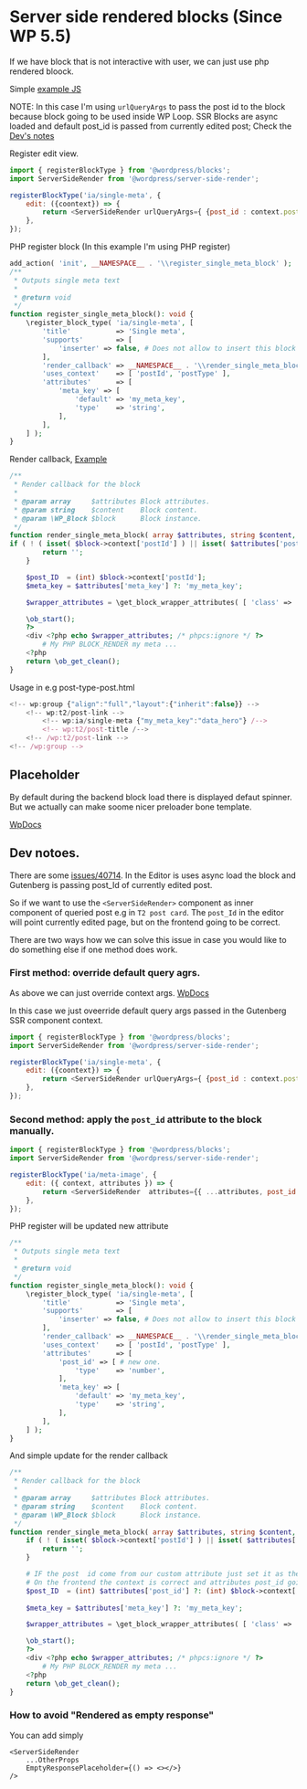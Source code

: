 # Server side rendered blocks (Since WP 5.5)

If we have block that is not interactive with user, we can just use php rendered bloock.


Simple [example JS](https://github.com/DekodeInteraktiv/innovativeanskaffelser/blob/e02fecb0e1facd2a494043a9ce0dda53b5972631/packages/themes/innovative-anskaffelser/src/js/blocks/block-partials.js#L11)

NOTE: In this case I'm using `urlQueryArgs` to pass the post id to the block because block going to be used inside WP Loop.
SSR Blocks are async loaded and default post_id is passed from currently edited post; Check the [Dev's notes](#dev-notoes)

Register edit view.

```js block.js
import { registerBlockType } from '@wordpress/blocks';
import ServerSideRender from '@wordpress/server-side-render';

registerBlockType('ia/single-meta', {
	edit: ({coontext}) => {
		return <ServerSideRender urlQueryArgs={ {post_id : context.postId} } block="ia/single-meta" />;
	},
});
```

PHP register block (In this example I'm using PHP register)
```php
add_action( 'init', __NAMESPACE__ . '\\register_single_meta_block' );
/**
 * Outputs single meta text
 *
 * @return void
 */
function register_single_meta_block(): void {
	\register_block_type( 'ia/single-meta', [
		'title'           => 'Single meta',
		'supports'        => [
			'inserter' => false, # Does not allow to insert this block in the editor.
		],
		'render_callback' => __NAMESPACE__ . '\\render_single_meta_block',
		'uses_context'    => [ 'postId', 'postType' ],
		'attributes'      => [
			'meta_key' => [
				'default' => 'my_meta_key',
				'type'    => 'string',
			],
		],
	] );
}
```

Render callback, [Example](https://github.com/DekodeInteraktiv/innovativeanskaffelser/blob/e02fecb0e1facd2a494043a9ce0dda53b5972631/packages/themes/innovative-anskaffelser/inc/block-partials.php#L72)
```php
/**
 * Render callback for the block
 *
 * @param array     $attributes Block attributes.
 * @param string    $content    Block content.
 * @param \WP_Block $block      Block instance.
 */
function render_single_meta_block( array $attributes, string $content, \WP_Block $block ): string {
if ( ! ( isset( $block->context['postId'] ) || isset( $attributes['post_id'] ) ) || ! function_exists( 'get_field' ) ) {
		return '';
	}

	$post_ID  = (int) $block->context['postId'];
	$meta_key = $attributes['meta_key'] ?: 'my_meta_key';

	$wrapper_attributes = \get_block_wrapper_attributes( [ 'class' => 'my-class' ] );

	\ob_start();
	?>
	<div <?php echo $wrapper_attributes; /* phpcs:ignore */ ?>
		# My PHP BLOCK_RENDER my meta ...
	<?php
	return \ob_get_clean();
}
```

Usage in e.g post-type-post.html
```js post-type-post.html
<!-- wp:group {"align":"full","layout":{"inherit":false}} -->
	<!-- wp:t2/post-link -->
		<!-- wp:ia/single-meta {"my_meta_key":"data_hero"} /-->
		<!-- wp:t2/post-title /-->
	<!-- /wp:t2/post-link -->
<!-- /wp:group -->
```

## Placeholder

By default during the backend block load there is displayed defaut spinner. 
But we actually can make soome nicer preloader bone template.

[WpDocs](https://developer.wordpress.org/block-editor/reference-guides/packages/packages-server-side-render/#loadingresponseplaceholder)

## Dev notoes.

There are some [issues/40714](https://github.com/WordPress/gutenberg/issues/40714).
In the Editor is uses async load the block and Gutenberg is passing post_Id of currently edited post.

So if we want to use the `<ServerSideRender>` component as inner component of queried post e.g in `T2 post card`. The `post_Id` in the editor will point currently edited page, but on the frontend going to be correct.

There are two ways how we can solve this issue in case you would like to do something else if one method does work.

### First method: override default query agrs.
As above we can just override context args. [WpDocs](https://developer.wordpress.org/block-editor/reference-guides/packages/packages-server-side-render/#urlqueryargs)

In this case we just oveerride default query args passed in the Gutenberg SSR component context. 

```js block.js
import { registerBlockType } from '@wordpress/blocks';
import ServerSideRender from '@wordpress/server-side-render';

registerBlockType('ia/single-meta', {
	edit: ({coontext}) => {
		return <ServerSideRender urlQueryArgs={ {post_id : context.postId} } block="ia/single-meta" />;
	},
});
```

### Second method: apply the `post_id` attribute to the block manually.

```js
import { registerBlockType } from '@wordpress/blocks';
import ServerSideRender from '@wordpress/server-side-render';

registerBlockType('ia/meta-image', {
	edit: ({ context, attributes }) => {
		return <ServerSideRender  attributes={{ ...attributes, post_id: context.postId }} block="ia/meta-image"  />
	},
});
```

PHP register will be updated new attribute
```php
/**
 * Outputs single meta text
 *
 * @return void
 */
function register_single_meta_block(): void {
	\register_block_type( 'ia/single-meta', [
		'title'           => 'Single meta',
		'supports'        => [
			'inserter' => false, # Does not allow to insert this block in the editor.
		],
		'render_callback' => __NAMESPACE__ . '\\render_single_meta_block',
		'uses_context'    => [ 'postId', 'postType' ],
		'attributes'      => [
			'post_id' => [ # new one.
				'type'    => 'number',
			],
			'meta_key' => [
				'default' => 'my_meta_key',
				'type'    => 'string',
			],
		],
	] );
}
```

And simple update for the render callback
```php
/**
 * Render callback for the block
 *
 * @param array     $attributes Block attributes.
 * @param string    $content    Block content.
 * @param \WP_Block $block      Block instance.
 */
function render_single_meta_block( array $attributes, string $content, \WP_Block $block ): string {
	if ( ! ( isset( $block->context['postId'] ) || isset( $attributes['post_id'] ) ) ) {
		return '';
	}

	# IF the post  id come from our custom attribute just set it as the current post ID.
	# On the frontend the context is correct and attributes post_id going to be empty.
	$post_ID  = (int) $attributes['post_id'] ?: (int) $block->context['postId'];
	
	$meta_key = $attributes['meta_key'] ?: 'my_meta_key';

	$wrapper_attributes = \get_block_wrapper_attributes( [ 'class' => 'my-class' ] );

	\ob_start();
	?>
	<div <?php echo $wrapper_attributes; /* phpcs:ignore */ ?>
		# My PHP BLOCK_RENDER my meta ...
	<?php
	return \ob_get_clean();
}
```

### How to avoid "Rendered as empty response"

You can add simply
```JS
<ServerSideRender
	...OtherProps
	EmptyResponsePlaceholder={() => <></>}
/>
```
